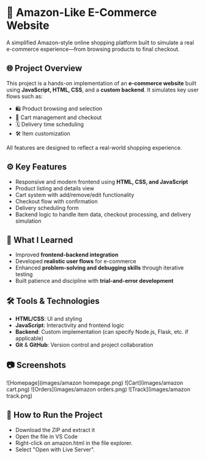 # 🛒 Amazon-Like E-Commerce Website

A simplified Amazon-style online shopping platform built to simulate a real e-commerce experience—from browsing products to final checkout.

## 🌐 Project Overview

This project is a hands-on implementation of an **e-commerce website** built using **JavaScript, HTML, CSS**, and a **custom backend**. It simulates key user flows such as:

- 🛍️ Product browsing and selection  
- 🧾 Cart management and checkout  
- 🗓️ Delivery time scheduling  
- 🛠️ Item customization  

All features are designed to reflect a real-world shopping experience.

## ⚙️ Key Features

- Responsive and modern frontend using **HTML, CSS, and JavaScript**
- Product listing and details view
- Cart system with add/remove/edit functionality
- Checkout flow with confirmation
- Delivery scheduling form
- Backend logic to handle item data, checkout processing, and delivery simulation

## 🧠 What I Learned

- Improved **frontend-backend integration**
- Developed **realistic user flows** for e-commerce
- Enhanced **problem-solving and debugging skills** through iterative testing
- Built patience and discipline with **trial-and-error development**

## 🛠️ Tools & Technologies

- **HTML/CSS**: UI and styling
- **JavaScript**: Interactivity and frontend logic
- **Backend**: Custom implementation (can specify Node.js, Flask, etc. if applicable)
- **Git** & **GitHub**: Version control and project collaboration

## 📷 Screenshots

![Homepage](images/amazon homepage.png)
![Cart](images/amazon cart.png)
![Orders](images/amazon orders.png)
![Track](images/amazon track.png)

## 🚀 How to Run the Project
- Download the ZIP and extract it
- Open the file in VS Code
- Right-click on amazon.html in the file explorer.
- Select "Open with Live Server".
